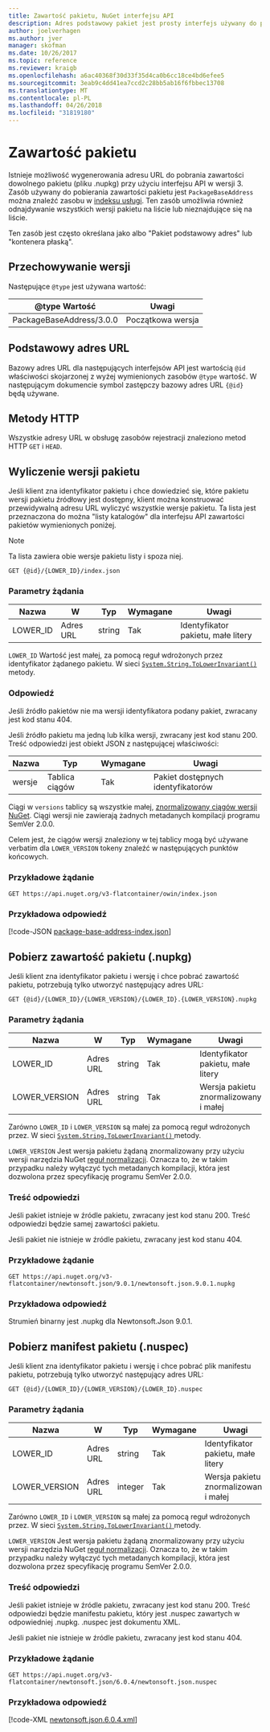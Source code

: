 ```yaml
---
title: Zawartość pakietu, NuGet interfejsu API
description: Adres podstawowy pakiet jest prosty interfejs używany do pobierania samego pakietu.
author: joelverhagen
ms.author: jver
manager: skofman
ms.date: 10/26/2017
ms.topic: reference
ms.reviewer: kraigb
ms.openlocfilehash: a6ac40368f30d33f35d4ca0b6cc18ce4bd6efee5
ms.sourcegitcommit: 3eab9c4dd41ea7ccd2c28bb5ab16f6fbbec13708
ms.translationtype: MT
ms.contentlocale: pl-PL
ms.lasthandoff: 04/26/2018
ms.locfileid: "31819180"
---
```

# <a name="package-content"></a>Zawartość pakietu

Istnieje możliwość wygenerowania adresu URL do pobrania zawartości dowolnego pakietu (pliku .nupkg) przy użyciu interfejsu API w wersji 3. Zasób używany do pobierania zawartości pakietu jest `PackageBaseAddress` można znaleźć zasobu w [indeksu usługi](service-index.md). Ten zasób umożliwia również odnajdywanie wszystkich wersji pakietu na liście lub nieznajdujące się na liście.

Ten zasób jest często określana jako albo "Pakiet podstawowy adres" lub "kontenera płaską".

## <a name="versioning"></a>Przechowywanie wersji

Następujące `@type` jest używana wartość:

@type Wartość              | Uwagi
------------------------ | -----
PackageBaseAddress/3.0.0 | Początkowa wersja

## <a name="base-url"></a>Podstawowy adres URL

Bazowy adres URL dla następujących interfejsów API jest wartością `@id` właściwości skojarzonej z wyżej wymienionych zasobów `@type` wartość. W następującym dokumencie symbol zastępczy bazowy adres URL `{@id}` będą używane.

## <a name="http-methods"></a>Metody HTTP

Wszystkie adresy URL w obsługę zasobów rejestracji znaleziono metod HTTP `GET` i `HEAD`.

## <a name="enumerate-package-versions"></a>Wyliczenie wersji pakietu

Jeśli klient zna identyfikator pakietu i chce dowiedzieć się, które pakietu wersji pakietu źródłowy jest dostępny, klient można konstruować przewidywalną adresu URL wyliczyć wszystkie wersje pakietu. Ta lista jest przeznaczona do można "listy katalogów" dla interfejsu API zawartości pakietów wymienionych poniżej.

> [!Note]
> Ta lista zawiera obie wersje pakietu listy i spoza niej.

    GET {@id}/{LOWER_ID}/index.json

### <a name="request-parameters"></a>Parametry żądania

Nazwa     | W     | Typ    | Wymagane | Uwagi
-------- | ------ | ------- | -------- | -----
LOWER_ID | Adres URL    | string  | Tak      | Identyfikator pakietu, małe litery

`LOWER_ID` Wartość jest małej, za pomocą reguł wdrożonych przez identyfikator żądanego pakietu. W sieci [ `System.String.ToLowerInvariant()` ](/dotnet/api/system.string.tolowerinvariant?view=netstandard-2.0#System_String_ToLowerInvariant) metody.

### <a name="response"></a>Odpowiedź

Jeśli źródło pakietów nie ma wersji identyfikatora podany pakiet, zwracany jest kod stanu 404.

Jeśli źródło pakietu ma jedną lub kilka wersji, zwracany jest kod stanu 200. Treść odpowiedzi jest obiekt JSON z następującej właściwości:

Nazwa     | Typ             | Wymagane | Uwagi
-------- | ---------------- | -------- | -----
wersje | Tablica ciągów | Tak      | Pakiet dostępnych identyfikatorów

Ciągi w `versions` tablicy są wszystkie małej, [znormalizowany ciągów wersji NuGet](../reference/package-versioning.md#normalized-version-numbers). Ciągi wersji nie zawierają żadnych metadanych kompilacji programu SemVer 2.0.0.

Celem jest, że ciągów wersji znaleziony w tej tablicy mogą być używane verbatim dla `LOWER_VERSION` tokeny znaleźć w następujących punktów końcowych.

### <a name="sample-request"></a>Przykładowe żądanie

    GET https://api.nuget.org/v3-flatcontainer/owin/index.json

### <a name="sample-response"></a>Przykładowa odpowiedź

[!code-JSON [package-base-address-index.json](./_data/package-base-address-index.json)]

## <a name="download-package-content-nupkg"></a>Pobierz zawartość pakietu (.nupkg)

Jeśli klient zna identyfikator pakietu i wersję i chce pobrać zawartość pakietu, potrzebują tylko utworzyć następujący adres URL:

    GET {@id}/{LOWER_ID}/{LOWER_VERSION}/{LOWER_ID}.{LOWER_VERSION}.nupkg

### <a name="request-parameters"></a>Parametry żądania

Nazwa          | W     | Typ   | Wymagane | Uwagi
------------- | ------ | ------ | -------- | -----
LOWER_ID      | Adres URL    | string | Tak      | Identyfikator pakietu, małe litery
LOWER_VERSION | Adres URL    | string | Tak      | Wersja pakietu znormalizowany i małej

Zarówno `LOWER_ID` i `LOWER_VERSION` są małej za pomocą reguł wdrożonych przez. W sieci [ `System.String.ToLowerInvariant()` ](/dotnet/api/system.string.tolowerinvariant?view=netstandard-2.0#System_String_ToLowerInvariant) metody.

`LOWER_VERSION` Jest wersja pakietu żądaną znormalizowany przy użyciu wersji narzędzia NuGet [reguł normalizacji](../reference/package-versioning.md#normalized-version-numbers). Oznacza to, że w takim przypadku należy wyłączyć tych metadanych kompilacji, która jest dozwolona przez specyfikację programu SemVer 2.0.0.

### <a name="response-body"></a>Treść odpowiedzi

Jeśli pakiet istnieje w źródle pakietu, zwracany jest kod stanu 200. Treść odpowiedzi będzie samej zawartości pakietu.

Jeśli pakiet nie istnieje w źródle pakietu, zwracany jest kod stanu 404.

### <a name="sample-request"></a>Przykładowe żądanie

    GET https://api.nuget.org/v3-flatcontainer/newtonsoft.json/9.0.1/newtonsoft.json.9.0.1.nupkg

### <a name="sample-response"></a>Przykładowa odpowiedź

Strumień binarny jest .nupkg dla Newtonsoft.Json 9.0.1.

## <a name="download-package-manifest-nuspec"></a>Pobierz manifest pakietu (.nuspec)

Jeśli klient zna identyfikator pakietu i wersję i chce pobrać plik manifestu pakietu, potrzebują tylko utworzyć następujący adres URL:

    GET {@id}/{LOWER_ID}/{LOWER_VERSION}/{LOWER_ID}.nuspec

### <a name="request-parameters"></a>Parametry żądania

Nazwa          | W     | Typ    | Wymagane | Uwagi
------------- | ------ | ------- | -------- | -----
LOWER_ID      | Adres URL    | string  | Tak      | Identyfikator pakietu, małe litery
LOWER_VERSION | Adres URL    | integer | Tak      | Wersja pakietu znormalizowany i małej

Zarówno `LOWER_ID` i `LOWER_VERSION` są małej za pomocą reguł wdrożonych przez. W sieci [ `System.String.ToLowerInvariant()` ](/dotnet/api/system.string.tolowerinvariant?view=netstandard-2.0#System_String_ToLowerInvariant) metody.

`LOWER_VERSION` Jest wersja pakietu żądaną znormalizowany przy użyciu wersji narzędzia NuGet [reguł normalizacji](../reference/package-versioning.md#normalized-version-numbers). Oznacza to, że w takim przypadku należy wyłączyć tych metadanych kompilacji, która jest dozwolona przez specyfikację programu SemVer 2.0.0.

### <a name="response-body"></a>Treść odpowiedzi

Jeśli pakiet istnieje w źródle pakietu, zwracany jest kod stanu 200. Treść odpowiedzi będzie manifestu pakietu, który jest .nuspec zawartych w odpowiedniej .nupkg. .nuspec jest dokumentu XML.

Jeśli pakiet nie istnieje w źródle pakietu, zwracany jest kod stanu 404.

### <a name="sample-request"></a>Przykładowe żądanie

    GET https://api.nuget.org/v3-flatcontainer/newtonsoft.json/6.0.4/newtonsoft.json.nuspec

### <a name="sample-response"></a>Przykładowa odpowiedź

[!code-XML [newtonsoft.json.6.0.4.xml](./_data/newtonsoft.json.6.0.4.xml)]
